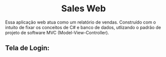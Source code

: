 <div align="center">
 <h1>Sales Web</h1>
</div>

Essa aplicação web atua como um relatório de vendas. 
Construído com o intuito de fixar os conceitos de C# e banco de dados, utlizando o padrão de projeto de software MVC (Model-View-Controller).

<h2> Tela de Login: </h2>
